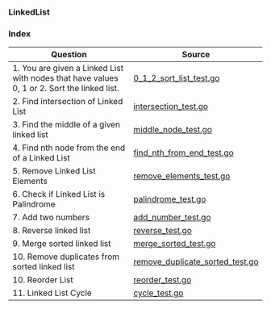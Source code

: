 ### LinkedList

### Index
| Question       | Source |
| -------- |   ------------- |
| 1. You are given a Linked List with nodes that have values 0, 1 or 2. Sort the linked list.   | [0_1_2_sort_list_test.go](./0_1_2_sort_list_test.go)  |
| 2. Find intersection of  Linked List  | [intersection_test.go](./intersection_test.go)  |
| 3. Find the middle of a given linked list  | [middle_node_test.go](./middle_node_test.go)  |
| 4. Find nth node from the end of a Linked List  | [find_nth_from_end_test.go](./find_nth_from_end_test.go)  |
| 5. Remove Linked List Elements  | [remove_elements_test.go](./remove_elements_test.go)  |
| 6. Check if Linked List is Palindrome | [palindrome_test.go](./palindrome_test.go)  |
| 7. Add two numbers | [add_number_test.go](./add_number_test.go)  |
| 8. Reverse linked list | [reverse_test.go](./reverse_test.go)  |
| 9. Merge sorted linked list | [merge_sorted_test.go](./merge_sorted_test.go)  |
| 10. Remove duplicates from sorted linked list | [remove_duplicate_sorted_test.go](./remove_duplicate_sorted_test.go)  |
| 10. Reorder List | [reorder_test.go](./reorder_test.go)  |
| 11. Linked List Cycle | [cycle_test.go](./cycle_test.go)  |

